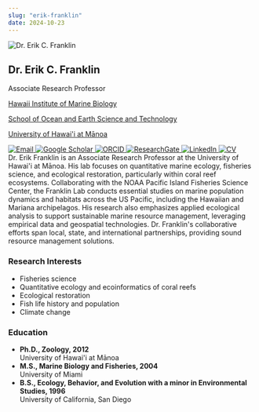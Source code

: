 ```yaml
---
slug: "erik-franklin"
date: 2024-10-23
---
```

<!DOCTYPE html>
<html lang="en">
<head>
    <meta charset="UTF-8">
    <meta name="viewport" content="width=device-width, initial-scale=1.0">
    <title>Dr. Erik C. Franklin</title>
    <link rel="stylesheet" href="/css/people.css">
</head>
<div class="container">
    <div class="profile-bio">
        <div class="left-column">
            <img src="/images/erik_franklin.jpeg" alt="Dr. Erik C. Franklin" class="img"/>
            <h2>Dr. Erik C. Franklin</h2>
            <div class="role">Associate Research Professor</div>
            <p><a href="https://www.himb.hawaii.edu/">Hawaii Institute of Marine Biology</a></p>
            <p><a href="https://www.soest.hawaii.edu/soestwp/">School of Ocean and Earth Science and Technology</a></p>
            <p><a href="https://manoa.hawaii.edu/">University of Hawai'i at Mānoa</a></p>
            <div class="social-icons">
                <a href="mailto:erik.franklin@hawaii.edu">
                    <img src="/images/email.png" alt="Email" class="social-icon" />
                </a>
                <a href="https://scholar.google.com/citations?user=aPMTCK8AAAAJ&hl=en">
                    <img src="/images/google-scholar.png" alt="Google Scholar" class="social-icon" />
                </a>
                <a href="https://orcid.org/0000-0002-8660-3085">
                    <img src="/images/orcid.png" alt="ORCID" class="social-icon" />
                </a>
                <a href="https://www.researchgate.net/profile/Erik-Franklin">
                    <img src="/images/research-gate.png" alt="ResearchGate" class="social-icon" />
                </a>
                <a href="https://linkedin.com/in/erikcfranklin">
                    <img src="/images/linkedin-icon.png" alt="LinkedIn" class="social-icon" />
                </a>
                <a href="/files/FranklinEC_cv.pdf">
                    <img src="/images/CV.png" alt="CV" class="social-icon" />
                </a>
            </div>
        </div>
        <div class="right-column">
            <bio>Dr. Erik Franklin is an Associate Research Professor at the University of Hawai'i at Mānoa. His lab focuses on quantitative marine ecology, fisheries science, and ecological restoration, particularly within coral reef ecosystems. Collaborating with the NOAA Pacific Island Fisheries Science Center, the Franklin Lab conducts essential studies on marine population dynamics and habitats across the US Pacific, including the Hawaiian and Mariana archipelagos. His research also emphasizes applied ecological analysis to support sustainable marine resource management, leveraging empirical data and geospatial technologies. Dr. Franklin's collaborative efforts span local, state, and international partnerships, providing sound resource management solutions.</bio> 
        </div>
    </div>
            <div class="interests-education">
                <div class="interests">
                    <h3><strong>Research Interests</strong></h3>
                    <ul>
                            <li>Fisheries science</li>
                            <li>Quantitative ecology and ecoinformatics of coral reefs</li>
                            <li>Ecological restoration</li>
                            <li>Fish life history and population</li>
                            <li>Climate change</li>
                    </ul>
                </div>
                <div class="education">
                    <h3>Education</h3>
                    <ul>
                        <li>
                            <div>
                                <strong>Ph.D., Zoology, 2012</strong>
                            </div>
                            <div class="university">University of Hawai'i at Mānoa</div>
                        </li>   
                        <li> 
                            <div>
                                <strong>M.S., Marine Biology and Fisheries, 2004</strong>
                            </div>
                            <div class="university">University of Miami</div>
                        </li>   
                        <li> 
                            <div> 
                                <strong>B.S., Ecology, Behavior, and Evolution with a minor in Environmental Studies, 1996</strong>
                            </div>
                            <div class="university">University of California, San Diego</div>
                        </li>
                    </ul>
                </div>
            </div>
        </div>
    </div>
</div>
